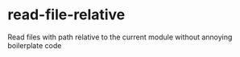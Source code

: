 # read-file-relative
Read files with path relative to the current module without annoying boilerplate code
